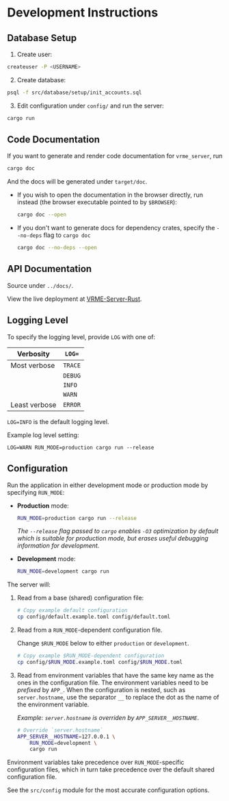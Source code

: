 # Development Instructions

## Database Setup

1. Create user:

```bash
createuser -P <USERNAME>
```

2. Create database:

```bash
psql -f src/database/setup/init_accounts.sql
```

3. Edit configuration under `config/` and run the server:

```bash
cargo run
```

## Code Documentation

If you want to generate and render code documentation for `vrme_server`, run

```bash
cargo doc
```

And the docs will be generated under `target/doc`.

- If you wish to open the documentation in the browser directly, run instead
  (the browser executable pointed to by `$BROWSER`):

   ```bash
   cargo doc --open
   ```

- If you don't want to generate docs for dependency crates, specify the
  `--no-deps` flag to `cargo doc`

   ```bash
   cargo doc --no-deps --open
   ```

## API Documentation

Source under `../docs/`.

View the live deployment at
[VRME-Server-Rust](https://jieyouxu.github.io/VRME-Server-Rust/).

## Logging Level

To specify the logging level, provide `LOG` with one of:

| Verbosity     | `LOG=`  |
|---------------|---------|
| Most verbose  | `TRACE` |
|               | `DEBUG` |
|               | `INFO`  |
|               | `WARN`  |
| Least verbose | `ERROR` |

`LOG=INFO` is the default logging level.

Example log level setting:

```
LOG=WARN RUN_MODE=production cargo run --release
```

## Configuration

Run the application in either development mode or production mode by specifying
`RUN_MODE`:

- **Production** mode:

    ```bash
    RUN_MODE=production cargo run --release
    ```

    *The `--release` flag passed to `cargo` enables `-O3` optimization by
    default which is suitable for production mode, but erases useful debugging
    information for development.*

- **Development** mode:

    ```bash
    RUN_MODE=development cargo run
    ```

The server will:

1. Read from a base (shared) configuration file:

    ```bash
    # Copy example default configuration
    cp config/default.example.toml config/default.toml
    ```

2. Read from a `RUN_MODE`-dependent configuration file.

    Change `$RUN_MODE` below to either `production` or `development`.

    ```bash
    # Copy example $RUN_MODE-dependent configuration
    cp config/$RUN_MODE.example.toml config/$RUN_MODE.toml
    ```

3. Read from environment variables that have the same key name as the ones in
   the configuration file. The environment variables need to be *prefixed* by
   `APP_`. When the configuration is nested, such as `server.hostname`, use the
   separator `__` to replace the dot as the name of the environment variable.

   *Example: `server.hostname` is overriden by `APP_SERVER__HOSTNAME`*.

   ```bash
   # Override `server.hostname`
   APP_SERVER__HOSTNAME=127.0.0.1 \
       RUN_MODE=development \
       cargo run
   ```

Environment variables take precedence over `RUN_MODE`-specific configuration
files, which in turn take precedence over the default shared configuration
file.

See the `src/config` module for the most accurate configuration options.
